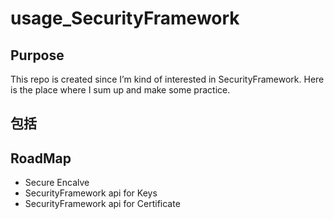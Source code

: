 # usage_SecurityFramework

## Purpose

This repo is created since I’m kind of interested in SecurityFramework.
Here is the place where I sum up and make some practice.

## 包括



## RoadMap

- Secure Encalve
- SecurityFramework api for Keys
- SecurityFramework api for Certificate

